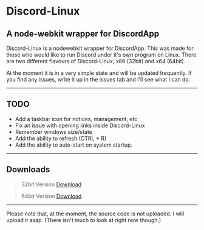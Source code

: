 # Discord-Linux
## A node-webkit wrapper for DiscordApp

Discord-Linux is a nodewebkit wrapper for DiscordApp. This was made for those who would like to run Discord under it's own program on Linux. There are two different flavours of Discord-Linux; x86 (32bit) and x64 (64bit).

At the moment it is in a very simple state and will be updated frequently. If you find any issues, write it up in the issues tab and I'll see what I can do. 

---

## TODO

- Add a taskbar icon for notices, management, etc
- Fix an issue with opening links inside Discord-Linux
- Remember windows size/state
- Add the ability to refresh (CTRL + R)
- Add the ability to auto-start on system startup.

---

## Downloads

> 32bit Version
[Download](https://github.com/XNBlank/discord-linux/releases/download/x86-0.1/discord-linux-x32.tar.gz "Download the 32bit version") 

> 64bit Version
[Download](https://github.com/XNBlank/discord-linux/releases/download/x64-0.1/discord-linux-x64.tar.gz "Download the 64bit version") 

---

Please note that, at the moment, the source code is not uploaded. I will upload it asap. (There isn't much to look at right now though.)
